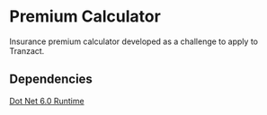 # Premium Calculator
Insurance premium calculator developed as a challenge to apply to Tranzact.

## Dependencies
[Dot Net 6.0 Runtime](https://dotnet.microsoft.com/en-us/download/dotnet/6.0/runtime)
